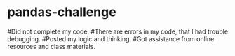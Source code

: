 # pandas-challenge

#Did not complete my code.
#There are errors in my code, that I had trouble debugging.
#Posted my logic and thinking. 
#Got assistance from online resources and class materials.
